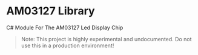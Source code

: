 # AM03127 Library
C# Module For The AM03127 Led Display Chip

> Note: This project is highly experimental and undocumented. Do not use this in a production environment!